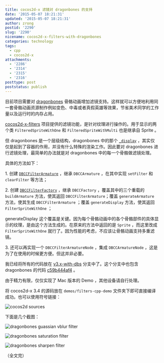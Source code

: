 ```yaml
---
title: cocos2d-x 滤镜对 dragonbones 的支持
date: '2015-05-07 18:21:31'
updated: '2015-05-07 18:21:31'
author: zrong
postid: '2290'
slug: '2290'
nicename: cocos2d-x-filters-with-dragonbones
categories: technology
tags:
  - cpp
  - cocos2d-x
attachments:
  - '2286'
  - '2314'
  - '2315'
  - '2316'
posttype: post
poststatus: publish
---
```


目前项目需要对 [dragonbones][2] 骨骼动画增加滤镜支持。这样就可以方便地利用同一套骨骼动画资源制作例如变色、中毒或者真假英雄等效果，节省美术同学的工作量以及运行时的内存占用。

[cocos2d-x-filters][1] 项目提供的滤镜功能，是针对纹理进行操作的。用于显示的两个类 `FilteredSpriteWithOne` 和 `FilteredSpriteWithMulti` 也是继承自 Sprite 。

但 dragonbones 是一个层级结构，dragonbones 中的那个 [`_display`][3] ，其实仅仅是起到了容器的作用，并没有什么特殊的渲染工作。因此要对 dragonbones 进行滤镜处理，最简单的办法就是对 dragonbones 中的每一个骨骼做滤镜处理。

具体的方法如下：<!--more-->

1\. 创建 [`DBCCFilterArmature`][5] ，继承 `DBCCArmature` ，在其中实现 `setFilter` 和 `clearFilter` 等方法；

2\. 创建 [`DBCCFilterFactory`][6] ，继承 `DBCCFactory` ，覆盖其中的三个重载的 `buildArmature` 方法，使其返回 `DBCCFilterArmature`；覆盖 `generateArmature` 方法，使其生成 `DBCCFilterArmature` ；覆盖 `generateDisplay` 方法，使其返回 `FilterSpriteWithOne` ；

generateDisplay 这个覆盖是关键。因为每个骨骼动画中的各个骨骼部件的具体显示的纹理，是由这个方法生成的。在原来的方法中返回的是 `Sprite` ，而这里改成 `FilterSpriteWithOne` 就行了。因为性能的考虑，不应该让骨骼动画支持多重滤镜。

3\. 还可以再实现一个 `DBCCFilterArmatureNode` ，集成 `DBCCArmatureNode` ，这是为了在使用的时候更方便。但这并非必要。

我已经将所有的代码放在 [v3.x-with-dbs][7] 分支中了。这个分支中也包含 dragonbones 的代码 [c59b444af4][4] 。

由于精力有限，仅仅实现了 Mac 版本的 Demo ，其他设备请自行处理。

将 cocos2d-x 3.4 的源码放在 `demos/filters-cpp-demo` 文件夹下即可直接编译成功。也可以使用符号链接：

![cocos2d sources][51]

下面是几个截图：

![dragonbones guassian vblur filter][52]

![dragonbones saturation filter][53]

![dragonbones sharpen filter][54]

（全文完）

[1]: https://github.com/zrong/cocos2d-x-filters
[2]: /post/tag/dragonbones
[3]: https://github.com/DragonBones/DragonBonesCPP/blob/refactoring/dragonbones/core/Armature.cpp#L53
[4]: https://github.com/DragonBones/DragonBonesCPP/tree/c59b444af4a27d9954bcc49c8adc35221d52b0a9
[5]: https://github.com/zrong/cocos2d-x-filters/blob/v3.x-with-dbs/filters/nodes/DBCCFilterArmature.cpp
[6]: https://github.com/zrong/cocos2d-x-filters/blob/v3.x-with-dbs/filters/nodes/DBCCFilterFactory.cpp
[7]: https://github.com/zrong/cocos2d-x-filters/tree/v3.x-with-dbs

[51]: /uploads/2015/05/filters-demo-cocos2d-location.png
[52]: /uploads/2015/05/filters-dbs-gaussianvblur.jpg
[53]: /uploads/2015/05/filters-dbs-saturation.jpg
[54]: /uploads/2015/05/filters-dbs-sharpen.jpg
